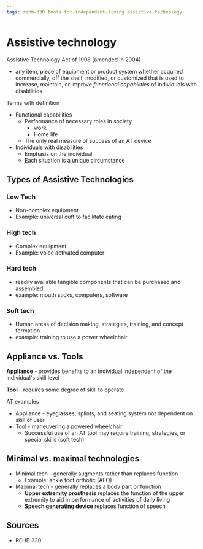 ```yaml
---
tags: rehb-330 tools-for-independent-living assistive-technology
---
```


# Assistive technology

Assistive Technology Act of 1998 (amended in 2004)

- any item, piece of equipment or product system whether acquired commercially, off the shelf, modified, or customized that is used to increase, maintain, or improve _functional capabilities_ of individuals with disabilities

Terms with definition

- Functional capabilities
  - Performance of necessary roles in society
    - work
    - Home life
  - The only real measure of success of an AT device
- Individuals with disabilities
  - Emphasis on the individual
  - Each situation is a unique circumstance

## Types of Assistive Technologies

### Low Tech

- Non-complex equipment
- Example: universal cuff to facilitate eating

### High tech

- Complex equipment
- Example: voice activated computer

### Hard tech

- readily available tangible components that can be purchased and assembled
- example: mouth sticks, computers, software

### Soft tech

- Human areas of decision making, strategies, training, and concept formation
- example: training to use a power wheelchair

## Appliance vs. Tools

**Appliance** - provides benefits to an individual independent of the individual's skill level

**Tool** - requires some degree of skill to operate

AT examples

- Appliance - eyeglasses, splints, and seating system not dependent on skill of user
- Tool - maneuvering a powered wheelchair
  - Successful use of an AT tool may require training, strategies, or special skills (soft tech)

## Minimal vs. maximal technologies

- Minimal tech - generally augments rather than replaces function
  - Example: ankle foot orthotic (AFO)
- Maximal tech - generally replaces a body part or function
  - **Upper extremity prosthesis** replaces the function of the upper extremity to aid in performance of activities of daily living
  - **Speech generating device** replaces function of speech

## Sources

- REHB 330
